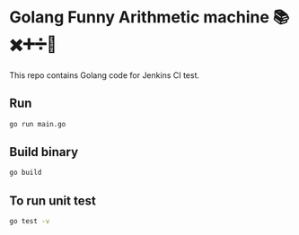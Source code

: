 # Golang Funny Arithmetic machine 📚✖️➕➗🔢
This repo contains Golang code for Jenkins CI test.

## Run
```bash
go run main.go
```

## Build binary
```bash
go build
```
## To run unit test
```bash
go test -v
```
